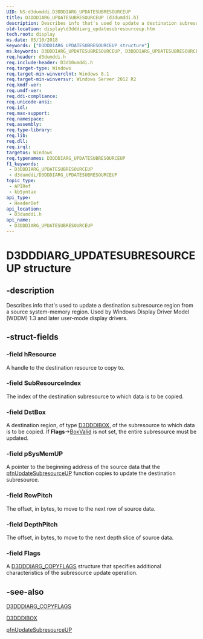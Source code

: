 ```yaml
---
UID: NS:d3dumddi.D3DDDIARG_UPDATESUBRESOURCEUP
title: D3DDDIARG_UPDATESUBRESOURCEUP (d3dumddi.h)
description: Describes info that's used to update a destination subresource region from a source system-memory region. Used by Windows Display Driver Model (WDDM) 1.3 and later user-mode display drivers.
old-location: display\d3dddiarg_updatesubresourceup.htm
tech.root: display
ms.date: 05/10/2018
keywords: ["D3DDDIARG_UPDATESUBRESOURCEUP structure"]
ms.keywords: D3DDDIARG_UPDATESUBRESOURCEUP, D3DDDIARG_UPDATESUBRESOURCEUP structure [Display Devices], d3dumddi/D3DDDIARG_UPDATESUBRESOURCEUP, display.d3dddiarg_updatesubresourceup
req.header: d3dumddi.h
req.include-header: D3d10umddi.h
req.target-type: Windows
req.target-min-winverclnt: Windows 8.1
req.target-min-winversvr: Windows Server 2012 R2
req.kmdf-ver: 
req.umdf-ver: 
req.ddi-compliance: 
req.unicode-ansi: 
req.idl: 
req.max-support: 
req.namespace: 
req.assembly: 
req.type-library: 
req.lib: 
req.dll: 
req.irql: 
targetos: Windows
req.typenames: D3DDDIARG_UPDATESUBRESOURCEUP
f1_keywords:
 - D3DDDIARG_UPDATESUBRESOURCEUP
 - d3dumddi/D3DDDIARG_UPDATESUBRESOURCEUP
topic_type:
 - APIRef
 - kbSyntax
api_type:
 - HeaderDef
api_location:
 - D3dumddi.h
api_name:
 - D3DDDIARG_UPDATESUBRESOURCEUP
---
```


# D3DDDIARG_UPDATESUBRESOURCEUP structure


## -description

Describes info that's used to update a destination subresource region from a source system-memory region. Used by Windows Display Driver Model (WDDM) 1.3 and later user-mode display drivers.

## -struct-fields

### -field hResource

A handle to the destination resource to copy to.

### -field SubResourceIndex

The index of the destination subresource to which data is to be copied.

### -field DstBox

A destination region, of type  <a href="/windows-hardware/drivers/ddi/d3dumddi/ns-d3dumddi-_d3dddibox">D3DDDIBOX</a>, of the subresource to which data is to be copied. If <b>Flags</b>-><a href="/windows-hardware/drivers/ddi/d3dumddi/ns-d3dumddi-d3dddiarg_copyflags">BoxValid</a> is not set, the entire subresource must be updated.

### -field pSysMemUP

A pointer to the beginning address of the source data that the <a href="/windows-hardware/drivers/ddi/d3dumddi/nc-d3dumddi-pfnd3dddi_updatesubresourceup">pfnUpdateSubresourceUP</a> function copies to update the destination subresource.

### -field RowPitch

The offset, in bytes, to move to the next row of source data.

### -field DepthPitch

The offset, in bytes, to move to the next depth slice of source data.

### -field Flags

A <a href="/windows-hardware/drivers/ddi/d3dumddi/ns-d3dumddi-d3dddiarg_copyflags">D3DDDIARG_COPYFLAGS</a> structure that specifies additional characteristics of the subresource update operation.

## -see-also

<a href="/windows-hardware/drivers/ddi/d3dumddi/ns-d3dumddi-d3dddiarg_copyflags">D3DDDIARG_COPYFLAGS</a>



<a href="/windows-hardware/drivers/ddi/d3dumddi/ns-d3dumddi-_d3dddibox">D3DDDIBOX</a>



<a href="/windows-hardware/drivers/ddi/d3dumddi/nc-d3dumddi-pfnd3dddi_updatesubresourceup">pfnUpdateSubresourceUP</a>
